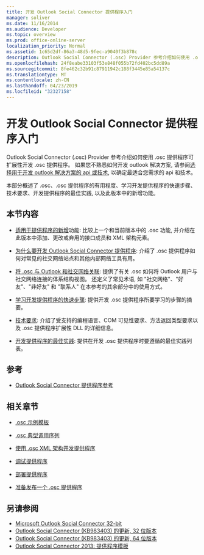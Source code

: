 ```yaml
---
title: 开发 Outlook Social Connector 提供程序入门
manager: soliver
ms.date: 11/16/2014
ms.audience: Developer
ms.topic: overview
ms.prod: office-online-server
localization_priority: Normal
ms.assetid: 1c65d2df-86a3-48d5-9fec-a9040f3b878c
description: Outlook Social Connector (.osc) Provider 参考介绍如何使用 .osc 提供程序可扩展性开发 .osc 提供程序。
ms.openlocfilehash: 24f8eabe33103f53e848f055b72fd402bc5dd89a
ms.sourcegitcommit: 8fe462c32b91c87911942c188f3445e85a54137c
ms.translationtype: MT
ms.contentlocale: zh-CN
ms.lasthandoff: 04/23/2019
ms.locfileid: "32327158"
---
```

# <a name="getting-started-with-developing-an-outlook-social-connector-provider"></a>开发 Outlook Social Connector 提供程序入门

Outlook Social Connector (.osc) Provider 参考介绍如何使用 .osc 提供程序可扩展性开发 .osc 提供程序。 如果您不熟悉如何开发 outlook 解决方案, 请参阅[选择用于开发 outlook 解决方案的 api 或技术](https://msdn.microsoft.com/library/8295da20-e567-4d08-b8e4-5c9b4498edd4%28Office.15%29.aspx), 以确定最适合您需求的 api 和技术。 

本部分概述了 .osc、.osc 提供程序的有用程度、学习开发提供程序的快速步骤、技术要求、开发提供程序的最佳实践, 以及此版本中的新增功能。 
  
## <a name="in-this-section"></a>本节内容

- [适用于提供程序的新增](what-s-new-for-providers.md)功能: 比较上一个和当前版本中的 .osc 功能, 并介绍在此版本中添加、更改或弃用的接口成员和 XML 架构元素。 
    
- [为什么要开发 Outlook Social Connector 提供程序](why-develop-an-outlook-social-connector-provider.md): 介绍了 .osc 提供程序如何对常见的社交网络站点和其他内部网络工具有用。
    
- [将 .osc 与 Outlook 和社交网络关联](relating-the-osc-with-outlook-and-social-networks.md): 提供了有关 .osc 如何将 Outlook 用户与社交网络连接的体系结构视图。 还定义了常见术语, 如 "社交网络"、"好友"、"非好友" 和 "联系人" 在本参考的其余部分中的使用方式。
    
- [学习开发提供程序的快速步骤](quick-steps-for-learning-to-develop-a-provider.md): 提供开发 .osc 提供程序所要学习的步骤的摘要。
    
- [技术要求](technical-requirements.md): 介绍了受支持的编程语言、COM 可见性要求、方法返回类型要求以及 .osc 提供程序扩展性 DLL 的详细信息。
    
- [开发提供程序的最佳实践](best-practices-for-developing-a-provider.md): 提供在开发 .osc 提供程序时要遵循的最佳实践列表。
    
## <a name="reference"></a>参考

- [Outlook Social Connector 提供程序参考](outlook-social-connector-provider-reference-0.md)
  
## <a name="related-sections"></a>相关章节

- [.osc 示例模板](osc-sample-templates.md)
  
- [.osc 典型调用序列](osc-typical-calling-sequences.md)
  
- [使用 .osc XML 架构开发提供程序](developing-a-provider-with-the-osc-xml-schema.md)
  
- [调试提供程序](debugging-a-provider.md)
  
- [部署提供程序](deploying-a-provider.md)
  
- [准备发布一个 .osc 提供程序](getting-ready-to-release-an-osc-provider.md)
  
## <a name="see-also"></a>另请参阅

- [Microsoft Outlook Social Connector 32-bit](https://www.microsoft.com/downloads/details.aspx?FamilyID=b638cc14-11e5-448a-b5a6-4f553ce81b94)
- [Outlook Social Connector (KB983403) 的更新, 32 位版本](https://www.microsoft.com/downloads/details.aspx?FamilyID=9886faca-f1c5-4579-83e2-c872c7abc61a)
- [Outlook Social Connector (KB983403) 的更新, 64 位版本](https://www.microsoft.com/downloads/details.aspx?FamilyID=72a506a7-8a91-4d56-8b27-bf3b3f58fe9a)
- [Outlook Social Connector 2013: 提供程序模板](https://code.msdn.microsoft.com/Outlook-Social-Connector-73fd8d2c)


